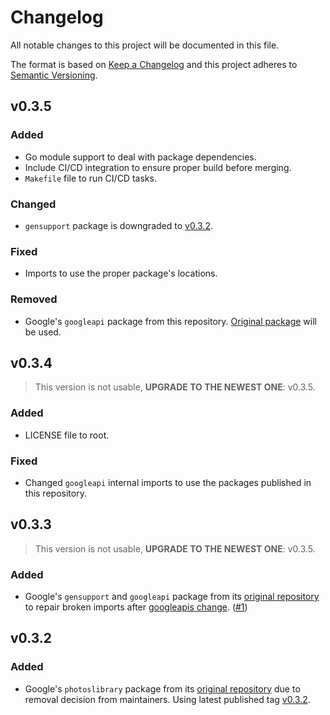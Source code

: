 # Changelog
All notable changes to this project will be documented in this file.

The format is based on [Keep a Changelog](https://keepachangelog.com/) and this project adheres to [Semantic Versioning](https://semver.org/).

## v0.3.5
### Added
- Go module support to deal with package dependencies.
- Include CI/CD integration to ensure proper build before merging.
- `Makefile` file to run CI/CD tasks.

### Changed
- `gensupport` package is downgraded to [v0.3.2](https://code.googlesource.com/google-api-go-client/+/refs/tags/v0.3.2).

### Fixed
- Imports to use the proper package's locations.

### Removed
- Google's `googleapi` package from this repository. [Original package](https://github.com/googleapis/google-api-go-client/tree/master/googleapi) will be used.

## v0.3.4
> This version is not usable, **UPGRADE TO THE NEWEST ONE**: v0.3.5.
### Added
- LICENSE file to root.

### Fixed
- Changed `googleapi` internal imports to use the packages published in this repository.

## v0.3.3
> This version is not usable, **UPGRADE TO THE NEWEST ONE**: v0.3.5.
### Added
- Google's `gensupport` and `googleapi` package from its [original repository](https://github.com/googleapis/google-api-go-client) to repair broken imports after [googleapis change](https://github.com/googleapis/google-api-go-client/commit/326e17a21103f4ccf44ac1b40587ce7bcdd58b14). ([#1][i1])

[i1]: https://github.com/gphotosuploader/googlemirror/issues/1

## v0.3.2
### Added
- Google's `photoslibrary` package from its [original repository](https://code.googlesource.com/google-api-go-client/) due to removal decision from maintainers. Using latest published tag [v0.3.2](https://code.googlesource.com/google-api-go-client/+/refs/tags/v0.3.2).

